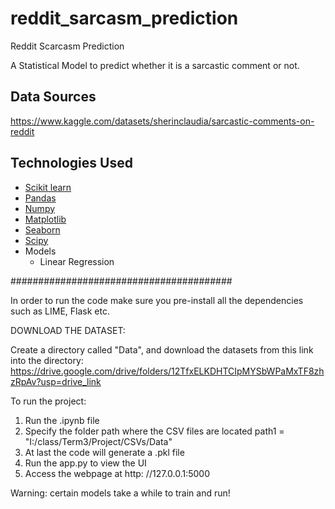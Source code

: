 # reddit_sarcasm_prediction
Reddit Scarcasm Prediction

A Statistical Model to predict whether it is a sarcastic comment or not.

## Data Sources
 https://www.kaggle.com/datasets/sherinclaudia/sarcastic-comments-on-reddit


## Technologies Used
- [Scikit learn](http://scikit-learn.org/stable)
- [Pandas](http://pandas.pydata.org/)
- [Numpy](http://www.numpy.org/)
- [Matplotlib](http://matplotlib.org/)
- [Seaborn](http://seaborn.pydata.org/)
- [Scipy](https://www.scipy.org/)
- Models
	+ Linear Regression
        

########################################

In order to run the code make sure you pre-install all the dependencies such as LIME, Flask etc.

DOWNLOAD THE DATASET:

Create a directory called "Data", and download the datasets from this link into the directory:
https://drive.google.com/drive/folders/12TfxELKDHTCIpMYSbWPaMxTF8zhzRpAv?usp=drive_link

To run the project:
1. Run the .ipynb file
2. Specify the folder path where the CSV files are located
   path1 = "I:/class/Term3/Project/CSVs/Data"
3. At last the code will generate a .pkl file
4. Run the app.py to view the UI
5. Access the webpage at http: //127.0.0.1:5000

Warning: certain models take a while to train and run!


